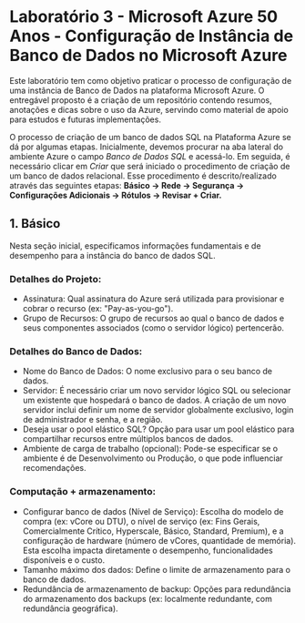 # Laboratório 3 - Microsoft Azure 50 Anos - Configuração de Instância de Banco de Dados no Microsoft Azure

Este laboratório tem como objetivo praticar o processo de configuração de uma instância de Banco de Dados na plataforma Microsoft Azure. O entregável proposto é a criação de um repositório contendo resumos, anotações e dicas sobre o uso da Azure, servindo como material de apoio para estudos e futuras implementações.

O processo de criação de um banco de dados SQL na Plataforma Azure se dá por algumas etapas. Inicialmente, devemos procurar na aba lateral do ambiente Azure o campo _Banco de Dados SQL_ e acessá-lo. Em seguida, é necessário clicar em _Criar_ que será iniciado o procedimento de criação de um banco de dados relacional. Esse procedimento é descrito/realizado através das seguintes etapas: **Básico → Rede → Segurança → Configurações Adicionais → Rótulos → Revisar + Criar.**

## 1. Básico
Nesta seção inicial, especificamos informações fundamentais e de desempenho para a instância do banco de dados SQL.

### Detalhes do Projeto:
- Assinatura: Qual assinatura do Azure será utilizada para provisionar e cobrar o recurso (ex: "Pay-as-you-go").
- Grupo de Recursos: O grupo de recursos ao qual o banco de dados e seus componentes associados (como o servidor lógico) pertencerão.
### Detalhes do Banco de Dados:
- Nome do Banco de Dados: O nome exclusivo para o seu banco de dados.
- Servidor: É necessário criar um novo servidor lógico SQL ou selecionar um existente que hospedará o banco de dados. A criação de um novo servidor inclui definir um nome de servidor globalmente exclusivo, login de administrador e senha, e a região.
- Deseja usar o pool elástico SQL? Opção para usar um pool elástico para compartilhar recursos entre múltiplos bancos de dados.
- Ambiente de carga de trabalho (opcional): Pode-se especificar se o ambiente é de Desenvolvimento ou Produção, o que pode influenciar recomendações.
### Computação + armazenamento:
- Configurar banco de dados (Nível de Serviço): Escolha do modelo de compra (ex: vCore ou DTU), o nível de serviço (ex: Fins Gerais, Comercialmente Crítico, Hyperscale, Básico, Standard, Premium), e a configuração de hardware (número de vCores, quantidade de memória). Esta escolha impacta diretamente o desempenho, funcionalidades disponíveis e o custo.
- Tamanho máximo dos dados: Define o limite de armazenamento para o banco de dados.
- Redundância de armazenamento de backup: Opções para redundância do armazenamento dos backups (ex: localmente redundante, com redundância geográfica).
